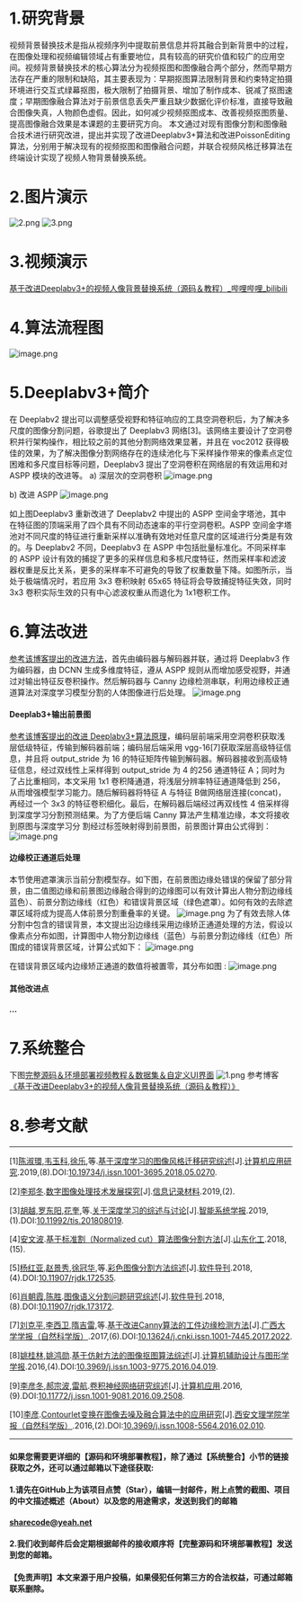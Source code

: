 ﻿# 1.研究背景
视频背景替换技术是指从视频序列中提取前景信息并将其融合到新背景中的过程，在图像处理和视频编辑领域占有重要地位，具有较高的研究价值和较广的应用空间。视频背景替换技术的核心算法分为视频抠图和图像融合两个部分，然而早期方法存在严重的限制和缺陷，其主要表现为：早期抠图算法限制背景和约束特定拍摄环境进行交互式绿幕抠图，极大限制了拍摄背景、增加了制作成本、锐减了抠图速度；早期图像融合算法对于前景信息丢失严重且缺少数据化评价标准，直接导致融合图像失真，人物颜色虚假。因此，如何减少视频抠图成本、改善视频抠图质量、提高图像融合效果是本课题的主要研究方向。
本文通过对现有图像分割和图像融合技术进行研究改进，提出并实现了改进Deeplabv3+算法和改进PoissonEditing算法，分别用于解决现有的视频抠图和图像融合问题，并联合视频风格迁移算法在终端设计实现了视频人物背景替换系统。

# 2.图片演示
![2.png](4dff229125f10fa30d651167669d6f35.png)
![3.png](6606f0eb3f9df22228a1cf211181a82d.png)

# 3.视频演示
[基于改进Deeplabv3+的视频人像背景替换系统（源码＆教程）_哔哩哔哩_bilibili](https://www.bilibili.com/video/BV1Pg411i7Xm/?vd_source=bc9aec86d164b67a7004b996143742dc)

# 4.算法流程图
![image.png](2627ca2e9f6db777e832f3864d7028ca.png)


# 5.Deeplabv3+简介
在 Deeplabv2 提出可以调整感受视野和特征响应的工具空洞卷积后，为了解决多尺度的图像分割问题，谷歌提出了 Deeplabv3 网络[3]。该网络主要设计了空洞卷积并行架构操作，相比较之前的其他分割网络效果显著，并且在 voc2012 获得极佳的效果，为了解决图像分割网络存在的连续池化与下采样操作带来的像素点定位困难和多尺度目标等问题，Deeplabv3 提出了空洞卷积在网络层的有效运用和对 ASPP 模块的改进等。
a) 深层次的空洞卷积
![image.png](cfe47707148adae1d3bbbaec8513bd42.png)

b) 改进 ASPP
![image.png](fe3df7a2d9b8336c3061c1a3b12ef2ac.png)

如上图Deeplabv3 重新改进了 Deeplabv2 中提出的 ASPP 空间金字塔池，其中在特征图的顶端采用了四个具有不同动态速率的平行空洞卷积。ASPP 空间金字塔池对不同尺度的特征进行重新采样以准确有效地对任意尺度的区域进行分类是有效的。与 Deeplabv2 不同，Deeplabv3 在 ASPP 中包括批量标准化。不同采样率的 ASPP 设计有效的捕捉了更多的采样信息和多核尺度特征，然而采样率和滤波器权重是反比关系，更多的采样率不可避免的导致了权重数量下降。如图所示，当处于极端情况时，若应用 3x3 卷积映射 65x65 特征将会导致捕捉特征失效，同时 3x3 卷积实际生效的只有中心滤波权重从而退化为 1x1卷积工作。

# 6.算法改进
[参考该博客提出的改进方法](https://mbd.pub/o/bread/Y5yVmpdp)，首先由编码器与解码器并联，通过将 Deeplabv3 作为编码器，由 DCNN 生成多维度特征，遵从 ASPP 规则从而增加感受视野，并通过对输出特征反卷积操作。然后解码器与 Canny 边缘检测串联，利用边缘校正通道算法对深度学习模型分割的人体图像进行后处理。
![image.png](f615a73bc4698c0eab5060fdbc71fb32.png)

#### Deeplab3+输出前景图
[参考该博客提出的改进 Deeplabv3+算法原理](https://afdian.net/item?plan_id=03318790671211edac0a52540025c377)，编码层前端采用空洞卷积获取浅层低级特征，传输到解码器前端；编码层后端采用 vgg-16[7]获取深层高级特征信息，并且将 output_stride 为 16 的特征矩阵传输到解码器。解码器接收到高级特征信息，经过双线性上采样得到 output_stride 为 4 的256 通道特征 A；同时为了占比重相同，本文采用 1x1 卷积降通道，将浅层分辨率特征通道降低到 256，从而增强模型学习能力。随后解码器将特征 A 与特征 B做网络层连接(concat)，再经过一个 3x3 的特征卷积细化。最后，在解码器后端经过再双线性 4 倍采样得到深度学习分割预测结果。为了方便后端 Canny 算法产生精准边缘，本文将接收到原图与深度学习分
割经过标签映射得到前景图，前景图计算由公式得到：
![image.png](6132c0759f113b97414208dc9b33e34b.png)

#### 边缘校正通道后处理
本节使用遮罩演示当前分割模型存。如下图，在前景图边缘处错误的保留了部分背景，由二值图边缘和前景图边缘融合得到的边缘图可以有效计算出人物分割边缘线蓝色）、前景分割边缘线（红色）和错误背景区域（绿色遮罩）。如何有效的去除遮罩区域将成为提高人体前景分割重叠率的关键。
![image.png](f098a14d09a04e3079234556581732d5.png)
为了有效去除人体分割中包含的错误背景，本文提出沿边缘线采用边缘矫正通道处理的方法，假设以像素点分布如图，计算图中人物分割边缘线（蓝色）与前景分割边缘线（红色）所围成的错误背景区域，计算公式如下：
![image.png](2104b283dd6442f23a8e681f8b9ad157.png)

在错误背景区域内边缘矫正通道的数值将被置零，其分布如图 :
![image.png](bdb7febbb219988f28ec79597a6ef726.png)

#### 其他改进点
##### ...

# 7.系统整合
下图[完整源码＆环境部署视频教程＆数据集＆自定义UI界面](https://s.xiaocichang.com/s/7ccbd4)
![1.png](813c77b631b2396a6a870fc780a6ec73.png)
参考博客[《基于改进Deeplabv3+的视频人像背景替换系统（源码＆教程）》](https://mbd.pub/o/qunma/work)


# 8.参考文献
***
[1][陈淑環](https://s.wanfangdata.com.cn/paper?q=%E4%BD%9C%E8%80%85:%22%E9%99%88%E6%B7%91%E7%92%B0%22),[韦玉科](https://s.wanfangdata.com.cn/paper?q=%E4%BD%9C%E8%80%85:%22%E9%9F%A6%E7%8E%89%E7%A7%91%22),[徐乐](https://s.wanfangdata.com.cn/paper?q=%E4%BD%9C%E8%80%85:%22%E5%BE%90%E4%B9%90%22),等.[基于深度学习的图像风格迁移研究综述](https://d.wanfangdata.com.cn/periodical/jsjyyyj201908002)[J].[计算机应用研究](https://sns.wanfangdata.com.cn/perio/jsjyyyj).2019,(8).DOI:[10.19734/j.issn.1001-3695.2018.05.0270](http://dx.chinadoi.cn/10.19734/j.issn.1001-3695.2018.05.0270).

[2][李郑冬](https://s.wanfangdata.com.cn/paper?q=%E4%BD%9C%E8%80%85:%22%E6%9D%8E%E9%83%91%E5%86%AC%22).[数字图像处理技术发展探究](https://d.wanfangdata.com.cn/periodical/xxjlcl201902066)[J].[信息记录材料](https://sns.wanfangdata.com.cn/perio/xxjlcl).2019,(2).

[3][胡越](https://s.wanfangdata.com.cn/paper?q=%E4%BD%9C%E8%80%85:%22%E8%83%A1%E8%B6%8A%22),[罗东阳](https://s.wanfangdata.com.cn/paper?q=%E4%BD%9C%E8%80%85:%22%E7%BD%97%E4%B8%9C%E9%98%B3%22),[花奎](https://s.wanfangdata.com.cn/paper?q=%E4%BD%9C%E8%80%85:%22%E8%8A%B1%E5%A5%8E%22),等.[关于深度学习的综述与讨论](https://d.wanfangdata.com.cn/periodical/xdkjyc201901001)[J].[智能系统学报](https://sns.wanfangdata.com.cn/perio/xdkjyc).2019,(1).DOI:[10.11992/tis.201808019](http://dx.chinadoi.cn/10.11992/tis.201808019).

[4][安文波](https://s.wanfangdata.com.cn/paper?q=%E4%BD%9C%E8%80%85:%22%E5%AE%89%E6%96%87%E6%B3%A2%22).[基于标准割（Normalized cut）算法图像分割方法](https://d.wanfangdata.com.cn/periodical/sdhg201815044)[J].[山东化工](https://sns.wanfangdata.com.cn/perio/sdhg).2018,(15).

[5][杨红亚](https://s.wanfangdata.com.cn/paper?q=%E4%BD%9C%E8%80%85:%22%E6%9D%A8%E7%BA%A2%E4%BA%9A%22),[赵景秀](https://s.wanfangdata.com.cn/paper?q=%E4%BD%9C%E8%80%85:%22%E8%B5%B5%E6%99%AF%E7%A7%80%22),[徐冠华](https://s.wanfangdata.com.cn/paper?q=%E4%BD%9C%E8%80%85:%22%E5%BE%90%E5%86%A0%E5%8D%8E%22),等.[彩色图像分割方法综述](https://d.wanfangdata.com.cn/periodical/rjdk201804001)[J].[软件导刊](https://sns.wanfangdata.com.cn/perio/rjdk).2018,(4).DOI:[10.11907/rjdk.172535](http://dx.chinadoi.cn/10.11907/rjdk.172535).

[6][肖朝霞](https://s.wanfangdata.com.cn/paper?q=%E4%BD%9C%E8%80%85:%22%E8%82%96%E6%9C%9D%E9%9C%9E%22),[陈胜](https://s.wanfangdata.com.cn/paper?q=%E4%BD%9C%E8%80%85:%22%E9%99%88%E8%83%9C%22).[图像语义分割问题研究综述](https://d.wanfangdata.com.cn/periodical/rjdk201808002)[J].[软件导刊](https://sns.wanfangdata.com.cn/perio/rjdk).2018,(8).DOI:[10.11907/rjdk.173172](http://dx.chinadoi.cn/10.11907/rjdk.173172).

[7][刘克平](https://s.wanfangdata.com.cn/paper?q=%E4%BD%9C%E8%80%85:%22%E5%88%98%E5%85%8B%E5%B9%B3%22),[李西卫](https://s.wanfangdata.com.cn/paper?q=%E4%BD%9C%E8%80%85:%22%E6%9D%8E%E8%A5%BF%E5%8D%AB%22),[隋吉雷](https://s.wanfangdata.com.cn/paper?q=%E4%BD%9C%E8%80%85:%22%E9%9A%8B%E5%90%89%E9%9B%B7%22),等.[基于改进Canny算法的工件边缘检测方法](https://d.wanfangdata.com.cn/periodical/gxdxxb201706006)[J].[广西大学学报（自然科学版）](https://sns.wanfangdata.com.cn/perio/gxdxxb).2017,(6).DOI:[10.13624/j.cnki.issn.1001-7445.2017.2022](http://dx.chinadoi.cn/10.13624/j.cnki.issn.1001-7445.2017.2022).

[8][姚桂林](https://s.wanfangdata.com.cn/paper?q=%E4%BD%9C%E8%80%85:%22%E5%A7%9A%E6%A1%82%E6%9E%97%22),[姚鸿勋](https://s.wanfangdata.com.cn/paper?q=%E4%BD%9C%E8%80%85:%22%E5%A7%9A%E9%B8%BF%E5%8B%8B%22).[基于仿射方法的图像抠图算法综述](https://d.wanfangdata.com.cn/periodical/jsjfzsjytxxxb201604019)[J].[计算机辅助设计与图形学学报](https://sns.wanfangdata.com.cn/perio/jsjfzsjytxxxb).2016,(4).DOI:[10.3969/j.issn.1003-9775.2016.04.019](http://dx.chinadoi.cn/10.3969/j.issn.1003-9775.2016.04.019).

[9][李彦冬](https://s.wanfangdata.com.cn/paper?q=%E4%BD%9C%E8%80%85:%22%E6%9D%8E%E5%BD%A6%E5%86%AC%22),[郝宗波](https://s.wanfangdata.com.cn/paper?q=%E4%BD%9C%E8%80%85:%22%E9%83%9D%E5%AE%97%E6%B3%A2%22),[雷航](https://s.wanfangdata.com.cn/paper?q=%E4%BD%9C%E8%80%85:%22%E9%9B%B7%E8%88%AA%22).[卷积神经网络研究综述](https://d.wanfangdata.com.cn/periodical/jsjyy201609028)[J].[计算机应用](https://sns.wanfangdata.com.cn/perio/jsjyy).2016,(9).DOI:[10.11772/j.issn.1001-9081.2016.09.2508](http://dx.chinadoi.cn/10.11772/j.issn.1001-9081.2016.09.2508).

[10][李彦](https://s.wanfangdata.com.cn/paper?q=%E4%BD%9C%E8%80%85:%22%E6%9D%8E%E5%BD%A6%22).[Contourlet变换在图像去噪及融合算法中的应用研究](https://d.wanfangdata.com.cn/periodical/xajyxyxb201602010)[J].[西安文理学院学报（自然科学版）](https://sns.wanfangdata.com.cn/perio/xajyxyxb).2016,(2).DOI:[10.3969/j.issn.1008-5564.2016.02.010](http://dx.chinadoi.cn/10.3969/j.issn.1008-5564.2016.02.010).


---
#### 如果您需要更详细的【源码和环境部署教程】，除了通过【系统整合】小节的链接获取之外，还可以通过邮箱以下途径获取:
#### 1.请先在GitHub上为该项目点赞（Star），编辑一封邮件，附上点赞的截图、项目的中文描述概述（About）以及您的用途需求，发送到我们的邮箱
#### sharecode@yeah.net
#### 2.我们收到邮件后会定期根据邮件的接收顺序将【完整源码和环境部署教程】发送到您的邮箱。
#### 【免责声明】本文来源于用户投稿，如果侵犯任何第三方的合法权益，可通过邮箱联系删除。